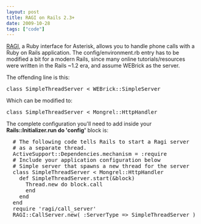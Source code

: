 ```yaml
---
layout: post
title: RAGI on Rails 2.3+
date: 2009-10-28
tags: ["code"]
---
```


[RAGI](http://www.snapvine.com/code/ragi/), a Ruby interface for Asterisk, allows you to handle phone calls with a Ruby on Rails application. The config/environment.rb entry has to be modified a bit for a modern Rails, since many online tutorials/resources were written in the Rails ~1.2 era, and assume WEBrick as the server. 

The offending line is this:
<pre>class SimpleThreadServer < WEBrick::SimpleServer</pre>

Which can be modified to:

<pre>class SimpleThreadServer < Mongrel::HttpHandler</pre>

The complete configuration you'll need to add inside your **Rails::Initializer.run do 'config'** block is:

<pre>  # The following code tells Rails to start a Ragi server
  # as a separate thread.
  ActiveSupport::Dependencies.mechanism = :require
  # Include your application configuration below
  # Simple server that spawns a new thread for the server
  class SimpleThreadServer < Mongrel::HttpHandler
    def SimpleThreadServer.start(&block)
      Thread.new do block.call
      end
    end
  end
  require 'ragi/call_server'
  RAGI::CallServer.new( :ServerType => SimpleThreadServer )
</pre>